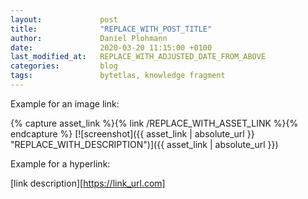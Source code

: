 ```yaml
---
layout:             post
title:              "REPLACE_WITH_POST_TITLE"
author:             Daniel Plohmann
date:               2020-03-20 11:15:00 +0100
last_modified_at:   REPLACE_WITH_ADJUSTED_DATE_FROM_ABOVE
categories:         blog
tags:               bytetlas, knowledge fragment
---
```




















Example for an image link:

{% capture asset_link %}{% link /REPLACE_WITH_ASSET_LINK %}{% endcapture %}
[![screenshot]({{ asset_link | absolute_url }} "REPLACE_WITH_DESCRIPTION")]({{ asset_link | absolute_url }})

Example for a hyperlink:

[link description][https://link_url.com]